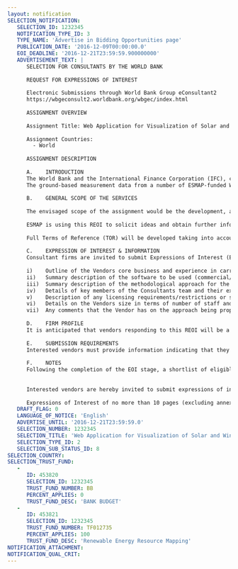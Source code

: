 ```yaml
---
layout: notification
SELECTION_NOTIFICATION: 
   SELECTION_ID: 1232345
   NOTIFICATION_TYPE_ID: 3
   TYPE_NAME: 'Advertise in Bidding Opportunities page'
   PUBLICATION_DATE: '2016-12-09T00:00:00.0'
   EOI_DEADLINE: '2016-12-21T23:59:59.900000000'
   ADVERTISEMENT_TEXT: |
      SELECTION FOR CONSULTANTS BY THE WORLD BANK
      
      REQUEST FOR EXPRESSIONS OF INTEREST
      
      Electronic Submissions through World Bank Group eConsultant2
      https://wbgeconsult2.worldbank.org/wbgec/index.html
      
      ASSIGNMENT OVERVIEW
      
      Assignment Title: Web Application for Visualization of Solar and Wind Measurement Data
      
      Assignment Countries:
        - World
      
      ASSIGNMENT DESCRIPTION
      
      A.	INTRODUCTION
      The World Bank and the International Finance Corporation (IFC), collectively the World Bank Group, are scaling up their operational lending and investments relating to renewable energy in response to growing client demand. In support of these efforts the Energy Sector Management Assistance Program (ESMAP) has an ongoing initiative on Renewable Energy Resource Mapping, under which a series of country projects are under implementation covering biomass, small hydro, solar and wind mapping. For the solar and wind mapping projects, ground-based measurement data is often commissioned to help improve and validate the modeling outputs, where budgets allow. This data is also an important component to long-term improvement of the Global Solar Atlas (which has been developed with ESMAP funding) and the Global Wind Atlas (a DTU Wind Energy resource, which ESMAP is seeking to partner with and improve).
      The ground-based measurement data from a number of ESMAP-funded World Bank projects is already being uploaded to the recently-launched http://energydata.info platform. However, this CKAN-based open data repository has only very limited in-built tools for data visualization. In addition, the data visualization needs for solar and wind measurement data are somewhat specific, especially if they are to be useful to commercial developers, expert consultants, and researchers. ESMAP is therefore looking to provide a web-based application tailored for the visualization of solar and wind measurement data that would provide a complete overview of the time-series data from different countries and sites, and would allow for automatic plotting and analysis of the data through a simple and intuitive interface. 
      
      B.	GENERAL SCOPE OF THE SERVICES
      
      The envisaged scope of the assignment would be the development, and potentially hosting and management, of a web-based application for querying and visualizing publicly-available solar and wind time series measurement data. The delivered application would provide a simple and intuitive graphical user interface that would list all the sensor locations as markers on a map and, using a point & click method, would (i) display visualization of the time series as plots and in tabular form, (ii) display the sensor metadata, (iii) provide download access to the observation data for offline processing. The application should facilitate simultaneous comparison between more than one site and include fully featured graph panels with rich visualization and data aggregation options. The delivered web application would be capable of consuming data from different data sources (including http://energydata.info and other public providers) and provide download options for those datasets. The types of visualizations should be tailored for solar and wind measurement data and provide the level of analysis and data aggregation suitable to both specialized and non-specialized users. Data and visualization sharing between users, and the embedding of tailored/saved visualizations in external websites, may also be considered. The web application would be based on open-source or commercial software and would be listed as an app on http://energydata.info. Preference is likely to be given to solutions that offer long-term sustainability of the service provided, considering the inherent uncertainties over ESMAP funding beyond the current Business Plan. The objective is to launch an application with a long shelf-life, which can continue to operate with very low overheads and maintenance requirements, but with the potential for enhancement and expandability.
      
      ESMAP is using this REOI to solicit ideas and obtain further information on what solutions might be available, and how this application could be commissioned at least cost. The budget for this activity is limited, and so the team is particularly interested in receiving proposals from vendors that can develop this application quickly and cheaply. ESMAP is open to co-branding on the app site, and would therefore encourage vendors to consider the benefits of association with the World Bank Group in putting together their offer, such as the promotion of related commercial services. 
      
      Full Terms of Reference (TOR) will be developed taking into account the responses received, and so guidance and feedback are strongly encouraged. 
      
      C.	EXPRESSION OF INTEREST & INFORMATION 
      Consultant firms are invited to submit Expressions of Interest (EOI) for this selection, which shall include:
      
      i)	Outline of the Vendors core business and experience in carrying out the development of web applications that involve visualizations or display of time-series data;
      ii)	Summary description of the software to be used (commercial/open-source) and its underlying infrastructure;
      iii)	Summary description of the methodological approach for the development of the application, including the user interaction, visualization features, and specific features relevant to solar and wind developers and other specialist users;
      iv)	Details of key members of the Consultants team and their experience in web development and energy sector issues;
      v)	Description of any licensing requirements/restrictions or software ownership options;
      vi)	Details on the Vendors size in terms of number of staff and annual turnover;
      vii)	Any comments that the Vendor has on the approach being proposed or methodological considerations that the ESMAP team should take into account.
      
      D.	FIRM PROFILE
      It is anticipated that vendors responding to this REOI will be a firm, or a consortium of firms (with one firm nominated as the lead vendor).
      
      E.	SUBMISSION REQUIREMENTS
      Interested vendors must provide information indicating that they are qualified to perform the services requested, referring to the guidance above. The EOI submission shall be in the form of a single attached PDF proposal, including any annexes. Please note that the total size of this PDF file should be less than 5MB. We require that vendors limit their EOI to a focused and tailored submission not to exceed 10 pages, exclusive of CVs and suggestions/comments on the proposed approach/methodology, which can be included as annex material. EOI submissions that go beyond the 10 page limit WILL NOT BE REVIEWED beyond this point, which may negatively impact on the scoring that is given and the vendors inclusion in the shortlist. The intention at this stage is to assess the suitability of each Vendor to be invited to the RFP stage, and so firms should focus on responding to the criteria outlined in Section C above, and should keep their EOI submissions concise and to the point.
      
      F.	NOTES
      Following the completion of the EOI stage, a shortlist of eligible vendors will be invited to the RFP stage, which will include a full technical and financial evaluation. The highest scoring vendor will be offered a contract issued by The World Bank, with ESMAP as the responsible unit. 
      
      
      Interested vendors are hereby invited to submit expressions of interest.
      
      Expressions of Interest of no more than 10 pages (excluding annexes) should be submitted as a single PDF attachment, in English, electronically through World Bank Group eConsultant2 (https://wbgeconsult2.worldbank.org/wbgec/index.html).
   DRAFT_FLAG: 0
   LANGUAGE_OF_NOTICE: 'English'
   ADVERTISE_UNTIL: '2016-12-21T23:59:59.0'
   SELECTION_NUMBER: 1232345
   SELECTION_TITLE: 'Web Application for Visualization of Solar and Wind Measurement Data'
   SELECTION_TYPE_ID: 2
   SELECTION_SUB_STATUS_ID: 8
SELECTION_COUNTRY: 
SELECTION_TRUST_FUND: 
   - 
      ID: 453820
      SELECTION_ID: 1232345
      TRUST_FUND_NUMBER: BB
      PERCENT_APPLIES: 0
      TRUST_FUND_DESC: 'BANK BUDGET'
   - 
      ID: 453821
      SELECTION_ID: 1232345
      TRUST_FUND_NUMBER: TF012735
      PERCENT_APPLIES: 100
      TRUST_FUND_DESC: 'Renewable Energy Resource Mapping'
NOTIFICATION_ATTACHMENT: 
NOTIFICATION_QUAL_CRIT: 
---
```

